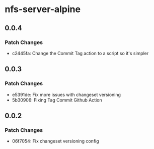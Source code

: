 # nfs-server-alpine

## 0.0.4

### Patch Changes

- c2445fa: Change the Commit Tag action to a script so it's simpler

## 0.0.3

### Patch Changes

- e5391de: Fix more issues with changeset versioning
- 5b30906: Fixing Tag Commit Github Action

## 0.0.2

### Patch Changes

- 06f7054: Fix changeset versioning config
